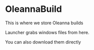 # OleannaBuild

This is where we store Oleanna builds

Launcher grabs windows files from here.

You can also download them directly